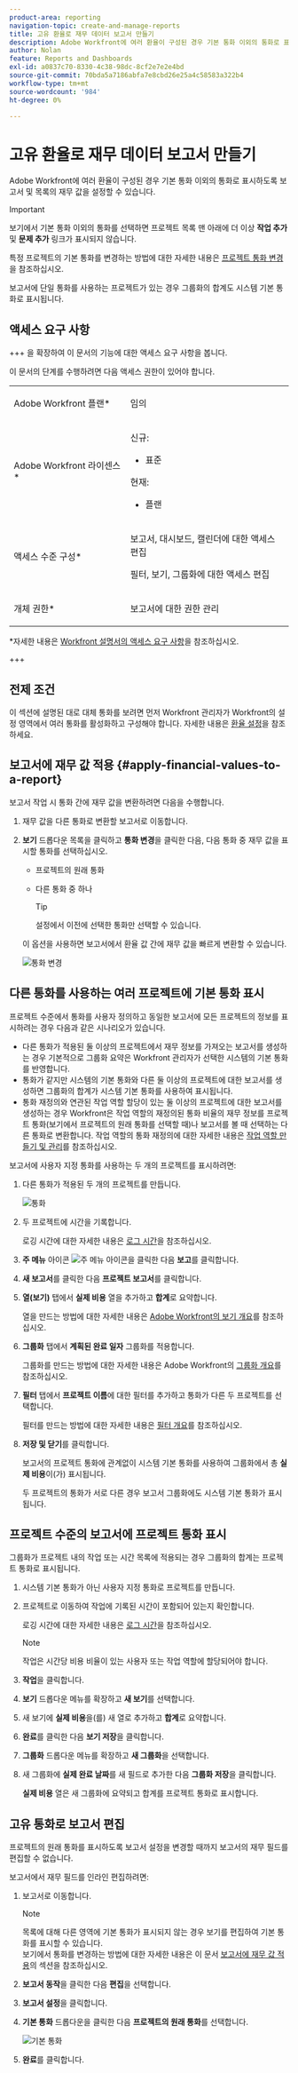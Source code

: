 ```yaml
---
product-area: reporting
navigation-topic: create-and-manage-reports
title: 고유 환율로 재무 데이터 보고서 만들기
description: Adobe Workfront에 여러 환율이 구성된 경우 기본 통화 이외의 통화로 표시하도록 보고서 및 목록의 재무 값을 설정할 수 있습니다.
author: Nolan
feature: Reports and Dashboards
exl-id: a0837c70-8330-4c38-98dc-8cf2e7e2e4bd
source-git-commit: 70bda5a7186abfa7e8cbd26e25a4c58583a322b4
workflow-type: tm+mt
source-wordcount: '984'
ht-degree: 0%

---
```


# 고유 환율로 재무 데이터 보고서 만들기

<!-- Audited: 11/2024 -->

Adobe Workfront에 여러 환율이 구성된 경우 기본 통화 이외의 통화로 표시하도록 보고서 및 목록의 재무 값을 설정할 수 있습니다.

>[!IMPORTANT]
>
>보기에서 기본 통화 이외의 통화를 선택하면 프로젝트 목록 맨 아래에 더 이상 **작업 추가** 및 **문제 추가** 링크가 표시되지 않습니다.

특정 프로젝트의 기본 통화를 변경하는 방법에 대한 자세한 내용은 [프로젝트 통화 변경](../../../manage-work/projects/project-finances/change-project-currency.md)을 참조하십시오.

보고서에 단일 통화를 사용하는 프로젝트가 있는 경우 그룹화의 합계도 시스템 기본 통화로 표시됩니다.

## 액세스 요구 사항

+++ 을 확장하여 이 문서의 기능에 대한 액세스 요구 사항을 봅니다.

이 문서의 단계를 수행하려면 다음 액세스 권한이 있어야 합니다.

<table style="table-layout:auto"> 
 <col> 
 <col> 
 <tbody> 
  <tr> 
   <td role="rowheader">Adobe Workfront 플랜*</td> 
   <td> <p>임의</p> </td> 
  </tr> 
  <tr> 
   <td role="rowheader">Adobe Workfront 라이센스*</td> 
   <td> 
      <p>신규:</p>
         <ul>
         <li><p>표준</p></li>
         </ul>
      <p>현재:</p>
         <ul>
         <li><p>플랜</p></li>
         </ul>
   </td>
  </tr> 
  <tr> 
   <td role="rowheader">액세스 수준 구성*</td> 
   <td> <p>보고서, 대시보드, 캘린더에 대한 액세스 편집</p> <p>필터, 보기, 그룹화에 대한 액세스 편집</p></td> 
  </tr> 
  <tr> 
   <td role="rowheader">개체 권한*</td> 
   <td> <p>보고서에 대한 권한 관리</p></td> 
  </tr> 
 </tbody> 
</table>

*자세한 내용은 [Workfront 설명서의 액세스 요구 사항](/help/quicksilver/administration-and-setup/add-users/access-levels-and-object-permissions/access-level-requirements-in-documentation.md)을 참조하십시오.

+++

## 전제 조건

이 섹션에 설명된 대로 대체 통화를 보려면 먼저 Workfront 관리자가 Workfront의 설정 영역에서 여러 통화를 활성화하고 구성해야 합니다. 자세한 내용은 [환율 설정](../../../administration-and-setup/manage-workfront/exchange-rates/set-up-exchange-rates.md)을 참조하세요.

## 보고서에 재무 값 적용 {#apply-financial-values-to-a-report}

보고서 작업 시 통화 간에 재무 값을 변환하려면 다음을 수행합니다.

1. 재무 값을 다른 통화로 변환할 보고서로 이동합니다.
1. **보기** 드롭다운 목록을 클릭하고 **통화 변경**&#x200B;을 클릭한 다음, 다음 통화 중 재무 값을 표시할 통화를 선택하십시오.

   * 프로젝트의 원래 통화
   * 다른 통화 중 하나

     >[!TIP]
     >
     >설정에서 이전에 선택한 통화만 선택할 수 있습니다.

   이 옵션을 사용하면 보고서에서 환율 값 간에 재무 값을 빠르게 변환할 수 있습니다.

   ![통화 변경](assets/qs-change-currency-2022-350x257.png)

   <!--
   <p data-mc-conditions="QuicksilverOrClassic.Quicksilver,QuicksilverOrClassic.Draft mode">(NOTE: drafted this tip because I think this is confusing; this is in the step above.)</p>
   -->

   <!--
   <note type="tip">
   You can also select the Change Currency option to convert financial values in other lists.
   <br>
   <img src="assets/nwe-change-currency-new-lists-350x219.png" style="width: 350;height: 219;" data-mc-conditions="QuicksilverOrClassic.Quicksilver">
   <br>
   <br>
   </note>
   -->

## 다른 통화를 사용하는 여러 프로젝트에 기본 통화 표시

프로젝트 수준에서 통화를 사용자 정의하고 동일한 보고서에 모든 프로젝트의 정보를 표시하려는 경우 다음과 같은 시나리오가 있습니다.

* 다른 통화가 적용된 둘 이상의 프로젝트에서 재무 정보를 가져오는 보고서를 생성하는 경우 기본적으로 그룹화 요약은 Workfront 관리자가 선택한 시스템의 기본 통화를 반영합니다.
* 통화가 같지만 시스템의 기본 통화와 다른 둘 이상의 프로젝트에 대한 보고서를 생성하면 그룹화의 합계가 시스템 기본 통화를 사용하여 표시됩니다.
* 통화 재정의와 연관된 작업 역할 할당이 있는 둘 이상의 프로젝트에 대한 보고서를 생성하는 경우 Workfront은 작업 역할의 재정의된 통화 비율의 재무 정보를 프로젝트 통화(보기에서 프로젝트의 원래 통화를 선택할 때)나 보고서를 볼 때 선택하는 다른 통화로 변환합니다. 작업 역할의 통화 재정의에 대한 자세한 내용은 [작업 역할 만들기 및 관리](../../../administration-and-setup/set-up-workfront/organizational-setup/create-manage-job-roles.md)를 참조하십시오.

보고서에 사용자 지정 통화를 사용하는 두 개의 프로젝트를 표시하려면:

1. 다른 통화가 적용된 두 개의 프로젝트를 만듭니다.

   ![통화](assets/qs-currency-350x217.png)

1. 두 프로젝트에 시간을 기록합니다.

   로깅 시간에 대한 자세한 내용은 [로그 시간](../../../timesheets/create-and-manage-timesheets/log-time.md)을 참조하십시오.

1. **주 메뉴** 아이콘 ![주 메뉴 아이콘](assets/main-menu-icon.png)을 클릭한 다음 **보고**&#x200B;를 클릭합니다.
1. **새 보고서**&#x200B;를 클릭한 다음 **프로젝트 보고서**&#x200B;를 클릭합니다.
1. **열(보기)** 탭에서 **실제 비용** 열을 추가하고 **합계**&#x200B;로 요약합니다.

   열을 만드는 방법에 대한 자세한 내용은 [Adobe Workfront의 보기 개요](../../../reports-and-dashboards/reports/reporting-elements/views-overview.md)를 참조하십시오.

1. **그룹화** 탭에서 **계획된 완료 일자** 그룹화를 적용합니다.

   그룹화를 만드는 방법에 대한 자세한 내용은 Adobe Workfront의 [그룹화 개요](../../../reports-and-dashboards/reports/reporting-elements/groupings-overview.md)를 참조하십시오.

1. **필터** 탭에서 **프로젝트 이름**&#x200B;에 대한 필터를 추가하고 통화가 다른 두 프로젝트를 선택합니다.

   필터를 만드는 방법에 대한 자세한 내용은 [필터 개요](../../../reports-and-dashboards/reports/reporting-elements/filters-overview.md)를 참조하십시오.

1. **저장 및 닫기**&#x200B;를 클릭합니다.

   보고서의 프로젝트 통화에 관계없이 시스템 기본 통화를 사용하여 그룹화에서 총 **실제 비용**&#x200B;이(가) 표시됩니다.

   두 프로젝트의 통화가 서로 다른 경우 보고서 그룹화에도 시스템 기본 통화가 표시됩니다.

## 프로젝트 수준의 보고서에 프로젝트 통화 표시

그룹화가 프로젝트 내의 작업 또는 시간 목록에 적용되는 경우 그룹화의 합계는 프로젝트 통화로 표시됩니다.

1. 시스템 기본 통화가 아닌 사용자 지정 통화로 프로젝트를 만듭니다.
1. 프로젝트로 이동하여 작업에 기록된 시간이 포함되어 있는지 확인합니다.

   로깅 시간에 대한 자세한 내용은 [로그 시간](../../../timesheets/create-and-manage-timesheets/log-time.md)을 참조하십시오.

   >[!NOTE]
   >
   >작업은 시간당 비용 비율이 있는 사용자 또는 작업 역할에 할당되어야 합니다.

1. **작업**&#x200B;을 클릭합니다.
1. **보기** 드롭다운 메뉴를 확장하고 **새 보기**&#x200B;를 선택합니다.
1. 새 보기에 **실제 비용**&#x200B;을(를) 새 열로 추가하고 **합계**&#x200B;로 요약합니다.
1. **완료**&#x200B;를 클릭한 다음 **보기 저장**&#x200B;을 클릭합니다.
1. **그룹화** 드롭다운 메뉴를 확장하고 **새 그룹화**&#x200B;을 선택합니다.
1. 새 그룹화에 **실제 완료 날짜**&#x200B;를 새 필드로 추가한 다음 **그룹화 저장**&#x200B;을 클릭합니다.

   **실제 비용** 열은 새 그룹화에 요약되고 합계를 프로젝트 통화로 표시합니다.

## 고유 통화로 보고서 편집

프로젝트의 원래 통화를 표시하도록 보고서 설정을 변경할 때까지 보고서의 재무 필드를 편집할 수 없습니다.

보고서에서 재무 필드를 인라인 편집하려면:

1. 보고서로 이동합니다.

   >[!NOTE]
   >
   >목록에 대해 다른 영역에 기본 통화가 표시되지 않는 경우 보기를 편집하여 기본 통화를 표시할 수 있습니다.\
   >보기에서 통화를 변경하는 방법에 대한 자세한 내용은 이 문서 [보고서에 재무 값 적용](#apply-financial-values-to-a-report)의 섹션을 참조하십시오.

1. **보고서 동작**&#x200B;을 클릭한 다음 **편집**&#x200B;을 선택합니다.
1. **보고서 설정**&#x200B;을 클릭합니다.
1. **기본 통화** 드롭다운을 클릭한 다음 **프로젝트의 원래 통화**&#x200B;를 선택합니다.

   ![기본 통화](assets/qs-report-settings-default-currency-350x370.png)

1. **완료**&#x200B;를 클릭합니다.
